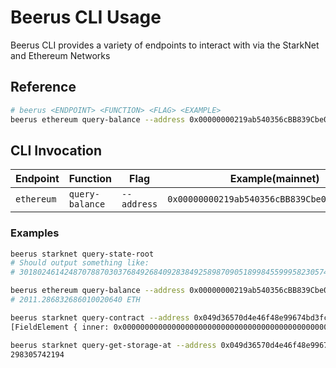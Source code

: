 # Beerus CLI Usage

Beerus CLI provides a variety of endpoints to interact with via the
StarkNet and Ethereum Networks

## Reference

```bash
# beerus <ENDPOINT> <FUNCTION> <FLAG> <EXAMPLE>
beerus ethereum query-balance --address 0x00000000219ab540356cBB839Cbe05303d7705Fa
```

## CLI Invocation

| Endpoint | Function | Flag | Example(mainnet) |
| -------- | -------- | ---- | ------- |
| `ethereum` | `query-balance` | `--address` | `0x00000000219ab540356cBB839Cbe05303d7705Fa` |

### Examples

```bash
beerus starknet query-state-root
# Should output something like:
# 3018024614248707887030376849268409283849258987090518998455999582305744756580
```

```bash
beerus ethereum query-balance --address 0x00000000219ab540356cBB839Cbe05303d7705Fa
# 2011.286832686010020640 ETH
```

```bash
beerus starknet query-contract --address 0x049d36570d4e46f48e99674bd3fcc84644ddd6b96f7c741b1562b82f9e004dc7 --selector 0x1e888a1026b19c8c0b57c72d63ed1737106aa10034105b980ba117bd0c29fe1 --calldata 0x00,0x01
[FieldElement { inner: 0x0000000000000000000000000000000000000000000000000000000000000000 }, FieldElement { inner: 0x0000000000000000000000000000000000000000000000000000000000000000 }]
```

```bash
beerus starknet query-get-storage-at --address 0x049d36570d4e46f48e99674bd3fcc84644ddd6b96f7c741b1562b82f9e004dc7 --key 0x341c1bdfd89f69748aa00b5742b03adbffd79b8e80cab5c50d91cd8c2a79be1
298305742194
```
